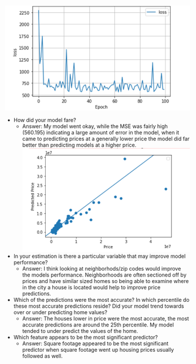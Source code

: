 ![](images/Proj_im2.PNG)
- How did your model fare?
  - Answer: My model went okay, while the MSE was fairly high (560.195) indicating a large amount of error in the model, when it came to predicting prices at a generally lower price the model did far better than predicting models at a higher price. 
  ![](images/Proj1.PNG)
- In your estimation is there a particular variable that may improve model performance?
  - Answer: I think looking at neighborhods/zip codes would improve the models performance. Neighborhoods are often sectioned off by prices and have similar sized homes so being able to examine where in the city a house is located would help to improve price predictions.
- Which of the predictions were the most accurate? In which percentile do these most accurate predictions reside? Did your model trend towards over or under predicting home values?
  - Answer: The houses lower in price were the most accurate, the most accurate predictions are around the  25th percentile. My model tended to under predict the values of the home.
- Which feature appears to be the most significant predictor?
    - Answer: Square footage appeared to be the most significant predictor when square footage went up housing prices usually followed as well. 
  